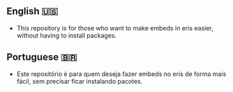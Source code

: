 ## English 🇺🇸
  - This repository is for those who want to make embeds in eris easier, without having to install packages.
## Portuguese 🇧🇷
  - Este repositório é para quem deseja fazer embeds no eris de forma mais fácil, sem precisar ficar instalando pacotes.
